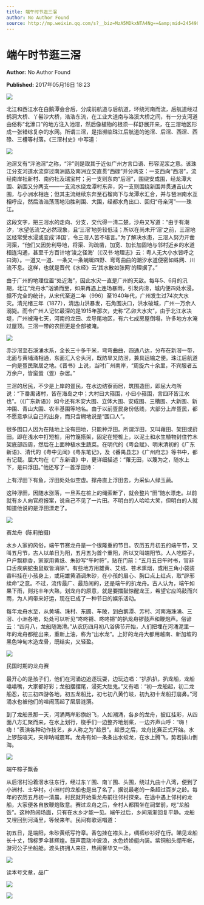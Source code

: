 ```yaml
---
title: 端午时节逛三滘
author: No Author Found
source: http://mp.weixin.qq.com/s?__biz=MzA5MDkxNTA4Ng==&amp;mid=2454906069&amp;idx=1&amp;sn=6580adbca5574eba453923238dee8da9&amp;chksm=87a22cb4b0d5a5a210fa3a313d483b70dd24b5cc921a866dba8b308ae51ea40138b5c0d31fa2#rd
---
```


# 端午时节逛三滘

**Author:** No Author Found

**Published:** 2017年05月16日 18:23

![](http://mmbiz.qpic.cn/mmbiz_jpg/PJWG74pLsMY6VjSs8icl92DouG8adAGS0ibIkmicA6dYrXchQel1ic3LTtD572I9r9sbW2tOnBvpibgicAXRcdc4p5aA/0?wx_fmt=jpeg)

北江和西江水在白鹅潭会合后，分成前航道与后航道，环绕河南而流，后航道经过鹤洞大桥、丫髻沙大桥，浩浩东流，在工业大道南与洛溪大桥之间，有一分支河道由俗称“北濠口”的地方注入池滘，然后像植物的根须一样舒展开来，在三滘地区形成一张错综复杂的水网。所谓三滘，是指濒临珠江后航道的池滘、后滘、西滘、西碌、三槽等村落。《三滘村史》中写道：

![](http://mmbiz.qpic.cn/mmbiz_png/PJWG74pLsMbxzxSWsbSxWa401icEeDUWiavFvpuqArPE4mpAhBveWNZr70Oj88zKYrdicQbStUo0CURfMsJTkn1DQ/0?wx_fmt=gif)

池滘又有“泮池滘”之称，“泮”则是取其于近似广州方言口语、形容泥浆之意。该珠江分支河道水流穿过南洲路及南洲立交直贯“西碌”并分两支：一支西向“西滘”，流经南岸社新村、南约社及瑞宝村；另一支则东向“后滘”，围绕安成围，经龙潭大围、新围又分两支——一支流水绕龙潭村东奔，另一支则围绕新围并贯通吉山大围，与小洲水相连；但其主流继续东奔至石榴岗下与龙潭水汇合，并与琶洲南水互相呼应，然后浩浩荡荡地沿胜利围、大围，经都水角出口、回归“母亲河”——珠江。

这段文字，把三滘水的走向、分支，交代得一清二楚。沙舟又写道：“由于有潮汐，‘水望低流’之必然现象，且‘三滘’地势较低洼；所以在尚未开‘滘’之前，三滘地区经常受水浸或变成‘泽国’，令三滘人苦不堪言。”为了解决水患，三滘人努力开凿河渠，“他们又因势利导地，将渠、沟疏凿，加宽、加长加固地与邻村近乡的水道相连沟通，甚至千方百计地‘浚之径海’（《汉书·地理志》云：粤人无大小水皆呼之曰海）。一道又一道、一条又一条蜿蜒四野、弯弯曲曲的潮汐水道便密如蛛网、川流不息。这样，也就是晋代《水经》云‘其水散如张网’的理据了。”

由于广州的地理位置“处近海”，因此水灾一直是广州的天敌。每年5、6月的汛期，北江“龙舟水”汹涌而至，如果再遇上连场暴雨，引发内涝，城内便四处水浸。据不完全的统计，从宋代至道二年（996）至1940年代，广州发生过74次大水灾。清光绪三年（1877），清远山洪暴发，石角围决口，洪水破城，广州一万余人溺毙。而令广州人记忆最深的是1915年那次，史称“乙卯大水灾”，由于北江水决堤，广州被淹七天，河南的龙田、龙导尾地区，有六七成房屋倒塌，许多地方水淹过屋顶。三滘一带的农田更是全部被淹。

![](http://mmbiz.qpic.cn/mmbiz_jpg/PJWG74pLsMYWV5pNyia9OEJylU36GibwFY2FJyCXTlfTsWr1Sw60MC53PUFxFVoWvA57bGTKwr4XXPtQvLmAibSPw/0?wx_fmt=jpeg)



赤沙滘至石溪涌水系，全长三十多千米，弯弯曲曲，四通八达，分布在新滘一带，北面与黄埔涌相通，东面汇入仑头河，既防旱又防涝，兼具运输之便。珠江后航道一向是疍民聚居之地。《晋书》上说，当时广州南岸，“周旋六十余里，不宾服者五万余户，皆蛮蛋（疍）杂居。”

三滘的居民，不少是上岸的疍民，在水边结寮而居，筑围造田，即屈大均所说：“下番禺诸村，皆在海岛之中；大村曰大箍围，小曰小箍围，言四环皆江水也”。（《广东新语》）如今还有禾安大围、立体大围、安成围、三槽围、大新围、新冲围、青山大围、农丰基围等地名。由于以前疍民身份低贱，大部分上岸疍民，都不愿意承认自己的出身，而只含糊地说是“围口人”。

很多围口人因为在陆地上没有田地，只能种浮田。所谓浮田，又叫蕹田、架田或葑田。即在浅水中打短桩，用竹篾搭架，固定在短桩上，以泥土和水生植物封住竹木架底部四周，然后在上面种植水生蔬菜。在明代的《粤会赋》、明末清初的《广东新语》、清代的《粤中见闻》《粤东笔记》，及《番禺县志》《广州府志》等书中，都有记载。屈大均在《广东新语》中，更详细描述：“蕹无田，以篾为之，随水上下，是曰浮田。”他还写了一首浮田诗：

上有浮田下有鱼，浮田处处似空虚。撑舟直上浮田去，为采仙人绿玉蔬。

这种浮田，因随水涨落，一旦系在桩上的绳索断了，就会整片“田”随水漂走。以前就有乡人向官府报案，说自己不见了一片田。不明白的人哈哈大笑，但明白的人就知道他说的是浮田漂走了。

![](http://mmbiz.qpic.cn/mmbiz_jpg/PJWG74pLsMbxzxSWsbSxWa401icEeDUWiaQiasiakZkrkSIhic2LTO2O31OVMpIH6nEYVY7euGJibMYwkyzOAsf5P2mA/0?wx_fmt=jpeg)



赛龙舟  (陈莉拍摄)

水乡人家的风俗，端午节赛龙舟是一个很隆重的节目。农历五月初五的端午节，又叫五月节，古人以单日为阳，五月五为首个重阳，所以又叫端阳节。人人吃粽子，户户飘粽香，家家用黄纸、朱砂写“午时符”，贴在门前：“五月五日午时书，官非口舌疾病蛇虫鼠蚁皆消除”。有些地方用雄黄、艾绒、苍术熏烟，或用三角小袋装香料挂在小孩身上，或用雄黄酒调朱砂，在小孩的眉心、胸口点上红点，取“辟邪续命”之意。不过，流传最广、最热闹的，还是端午的扒龙舟。古人认为，端午如果下雨，则兆丰年大熟，划龙舟的原意，就是要擂鼓惊醒龙王，希望它应鸣鼓而兴雨，为人间带来好运，现在已成了一种节日的娱乐活动。

每年龙舟水至，从黄埔、珠村、东圃、车陂，到白鹅潭、芳村、河南海珠涌、三滘、小洲各地，处处可以听见“咚咚锵、咚咚锵”的扒龙舟锣鼓声和鞭炮声。俗谚云：“四月八，龙船随海滑。”从农历四月初八浴佛节开始，人们把埋在河涌泥里一年的龙舟都挖出来，重新上油，称为“出水龙”。上好的龙舟大都用越南、新加坡的黑色坤甸木造龙骨，既结实，又轻盈。

![](http://mmbiz.qpic.cn/mmbiz_jpg/PJWG74pLsMbxzxSWsbSxWa401icEeDUWiau2EIub6jiaGHmUsfmuW418gyYYFjmbQSJIEia0XaPQ1ibPdOJyc7M7Q1w/0?wx_fmt=jpeg)



民国时期的龙舟赛

最开心的是孩子们，他们在河涌边追逐玩耍，边玩边唱：“扒扒扒，扒龙船，龙船噏噏嘴，大家都好彩；龙船摆摆尾，浸死大肚鬼。”又有唱：“初一龙船起，初二龙船忍，初三初四游各地，初五龙船比，初七初八黄竹岐，初九初十龙船打崩鼻。”河涌水也被他们的喧闹荡起了层层涟漪。

到了龙船景那一天，河涌两岸彩旗纷飞，人如潮涌，各乡的龙舟，披红挂彩，从四面八方汇聚而来，在水上划行，桡手们一边整齐地划桨，一边齐声山呼：“嗨！嗨！”表演各种动作技艺，乡人称之为“趁景”。趁景之后，龙舟比赛正式开始。水上锣鼓喧天，夹岸呐喊震耳。龙舟有如一条条出水蛟龙，在水上腾飞，势若排山倒海。

![](http://mmbiz.qpic.cn/mmbiz_jpg/PJWG74pLsMZMT4GnOcEKWSyKFIAq3rbZNBplDpBIknmTK8ThrNmiazwynWQnK6uoiaiaIUXE4823dPLD2cib9FyCGw/0?wx_fmt=jpeg)

端午粽子飘香

从后滘村沿着滘水往东行，经过东丫围、南丫围、头围，绕过九曲十八湾，便到了小洲村、土华村。小洲村的龙船也是出了名了，据说最老的一条超过百岁之龄。每年的农历五月初一清晨，村民就开始乘龙舟前往邻村探亲。在途中遇上邻村的龙船，大家便各自放鞭炮致意。赛过龙舟之后，全村人都围坐在祠堂前，吃“龙船饭”。这种热闹场面，只有在水乡才能一见。端午过后，乡间渐渐回复平静。龙船又埋回到河涌里，等候来年。民间有歌谣唱道：

初五日，是端阳，朱砂黄纸写符章。香包挂在襟头上，绸裤纱衫好在行。睇见龙船长十丈，锦标罗伞甚辉煌。鼓声震动冲波浪，水色娇娇艇内装。紫铜船头绷布帐，游河公子坐船舱。渡头挤拥人来往，热闹奢华又一场。

![](http://mmbiz.qpic.cn/mmbiz_gif/PJWG74pLsMYf2b50xFTbTsibmjv5gNVOxZegUj8mrKtpuzCpBAYnQw9duHfIcNnUzicicnGUSv4EWPSTRAPvV9g3w/0?wx_fmt=gif)

读本号文章，品广

![](http://mmbiz.qpic.cn/mmbiz_png/PJWG74pLsMbxzxSWsbSxWa401icEeDUWiawxAxbdgTq3LmtribGicfmgEgabFONInhdrQRwY9Y4pmxRGlAoaQAaMDA/0?wx_fmt=png)

![](http://mmbiz.qpic.cn/mmbiz/iaGswicCbWm6ibNnZiaMtqBicJQGTbYOEiaian33xJrckjQnURHPoEenqJdsF2dFtqnQHOWKiaibNyA3fW2EP7KFQADCrHw/0?)


